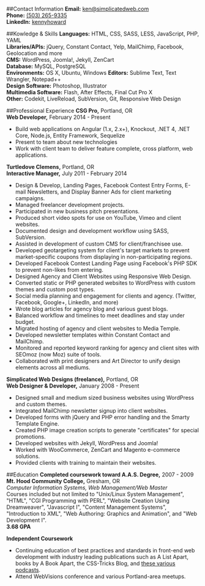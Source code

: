 ##Contact Information
**Email:** <a href="mailto:ken@simplicatedweb.com">ken@simplicatedweb.com</a>  
**Phone:** <a href="tel:5032659335">(503) 265-9335</a>  
**LinkedIn:** <a href="http://lnkd.in/g7DhUM">kennyhoward</a>

##Kowledge & Skills
**Languages:** HTML, CSS, SASS, LESS, JavaScript, PHP, YAML  
**Libraries/APIs:** jQuery, Constant Contact, Yelp, MailChimp, Facebook, Geolocation and more  
**CMS:** WordPress, Joomla!, Jekyll, ZenCart  
**Database:** MySQL, PostgreSQL  
**Environments:** OS X, Ubuntu, Windows
**Editors:** Sublime Text, Text Wrangler, Notepad++  
**Design Software:** Photoshop, Illustrator  
**Multimedia Software:** Flash, After Effects, Final Cut Pro X  
**Other:** Codekit, LiveReload, SubVersion, Git, Responsive Web Design

##Professional Experience
**CSG Pro,** Portland, OR  
**Web Developer,** February 2014 - Present

* Build web applications on Angular (1.x, 2.x+), Knockout, .NET 4, .NET Core, Node.js, Entity Framework, Sequelize
* Present to team about new technologies
* Work with client team to deliver feature complete, cross platform, web applications.

**Turtledove Clemens,** Portland, OR  
**Interactive Manager,** July 2011 - February 2014

* Design & Develop, Landing Pages, Facebook Contest Entry Forms, E-mail Newsletters, and Display Banner Ads for client marketing campaigns.
* Managed freelancer development projects.
* Participated in new business pitch presentations.
* Produced short video spots for use on YouTube, Vimeo and client websites.
* Documented design and development workflow using SASS, SubVersion.
* Assisted in development of custom CMS for client/franchisee use.
* Developed geotargeting system for client's target markets to prevent market-specific coupons from displaying in non-participating regions.
* Developed Facebook Contest Landing Page using Facebook's PHP SDK to prevent non-likes from entering.
* Designed Agency and Client Websites using Responsive Web Design.
* Converted static or PHP generated websites to WordPress with custom themes and custom post types.
* Social media planning and engagement for clients and agency. (Twitter, Facebook, Google+, LinkedIn, and more)
* Wrote blog articles for agency blog and various guest blogs.
* Balanced workflow and timelines to meet deadlines and stay under budget.
* Migrated hosting of agency and client websites to Media Temple.
* Developed newsletter templates within Constant Contact and MailChimp.
* Monitored and reported keyword ranking for agency and client sites with SEOmoz (now Moz) suite of tools.
* Collaborated with print designers and Art Director to unify design elements across all mediums.

**Simplicated Web Designs (freelance),** Portland, OR  
**Web Designer & Developer,** January 2008 - Present

* Designed small and medium sized business websites using WordPress and custom themes.
* Integrated MailChimp newsletter signup into client websites.
* Developed forms with jQuery and PHP error handling and the Smarty Template Engine.
* Created PHP image creation scripts to generate "certificates" for special promotions.
* Developed websites with Jekyll, WordPress and Joomla!
* Worked with WooCommerce, ZenCart and Magento e-commerce solutions.
* Provided clients with training to maintain their websites.


##Education
**Completed coursework toward A.A.S. Degree,** 2007 - 2009  
**Mt. Hood Community College,** Gresham, OR  
*Computer Information Systems, Web Management/Web Master*  
Courses included but not limited to "Unix/Linux System Management", "HTML", "CGI Programming with PERL", "Website Creation Using Dreamweaver", "Javascript I", "Content Management Systems", "Introduction to XML", "Web Authoring: Graphics and Animation", and "Web Development I".  
**3.68 GPA**


**Independent Coursework**

* Continuing education of best practices and standards in front-end web development with industry leading publications such as A List Apart, books by A Book Apart, the CSS-Tricks Blog, and [these various podcasts](/blog/2013/07/create-your-own-web-design-podcast-directory/).
* Attend WebVisions conference and various Portland-area meetups.
